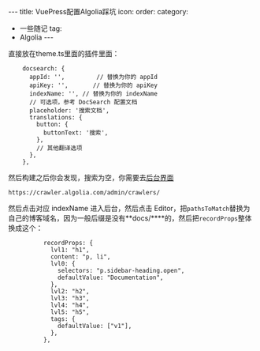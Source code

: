 ​---
title: VuePress配置Algolia踩坑
icon: 
order: 
category:
  - 一些随记
tag:
  - Algolia
​---












直接放在theme.ts里面的插件里面：

```
    docsearch: {
      appId: '',         // 替换为你的 appId
      apiKey: '',       // 替换为你的 apiKey
      indexName: '', // 替换为你的 indexName
      // 可选项，参考 DocSearch 配置文档
      placeholder: '搜索文档',
      translations: {
        button: {
          buttonText: '搜索',
        },
        // 其他翻译选项
      },
    },
```

然后构建之后你会发现，搜索为空，你需要去[后台界面](https://crawler.algolia.com/admin/crawlers/)

```
https://crawler.algolia.com/admin/crawlers/
```

然后点击对应 indexName 进入后台，然后点击 Editor，把`pathsToMatch`替换为自己的博客域名，因为一般后缀是没有**docs/\****的，然后把`recordProps`整体换成这个：

```
          recordProps: {
            lvl1: "h1",
            content: "p, li",
            lvl0: {
              selectors: "p.sidebar-heading.open",
              defaultValue: "Documentation",
            },
            lvl2: "h2",
            lvl3: "h3",
            lvl4: "h4",
            lvl5: "h5",
            tags: {
              defaultValue: ["v1"],
            },
          },
```

